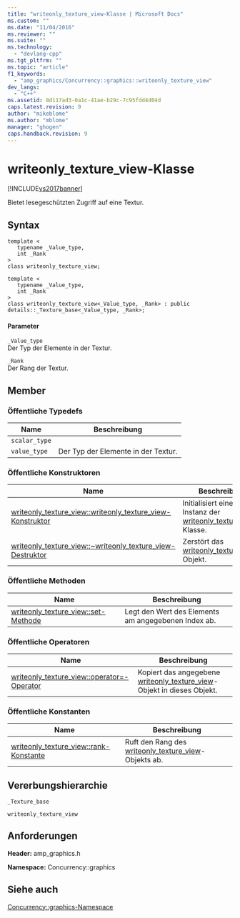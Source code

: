 ```yaml
---
title: "writeonly_texture_view-Klasse | Microsoft Docs"
ms.custom: ""
ms.date: "11/04/2016"
ms.reviewer: ""
ms.suite: ""
ms.technology: 
  - "devlang-cpp"
ms.tgt_pltfrm: ""
ms.topic: "article"
f1_keywords: 
  - "amp_graphics/Concurrency::graphics::writeonly_texture_view"
dev_langs: 
  - "C++"
ms.assetid: 8d117ad3-0a1c-41ae-b29c-7c95fdd4d04d
caps.latest.revision: 9
author: "mikeblome"
ms.author: "mblome"
manager: "ghogen"
caps.handback.revision: 9
---
```

# writeonly_texture_view-Klasse
[!INCLUDE[vs2017banner](../../../assembler/inline/includes/vs2017banner.md)]

Bietet lesegeschützten Zugriff auf eine Textur.  
  
## Syntax  
  
```  
template <  
   typename _Value_type,  
   int _Rank  
>  
class writeonly_texture_view;  
  
template <  
   typename _Value_type,  
   int _Rank  
>  
class writeonly_texture_view<_Value_type, _Rank> : public details::_Texture_base<_Value_type, _Rank>;  
```  
  
#### Parameter  
 `_Value_type`  
 Der Typ der Elemente in der Textur.  
  
 `_Rank`  
 Der Rang der Textur.  
  
## Member  
  
### Öffentliche Typedefs  
  
|Name|**Beschreibung**|  
|----------|----------------------|  
|`scalar_type`||  
|`value_type`|Der Typ der Elemente in der Textur.|  
  
### Öffentliche Konstruktoren  
  
|Name|**Beschreibung**|  
|----------|----------------------|  
|[writeonly\_texture\_view::writeonly\_texture\_view\-Konstruktor](../Topic/writeonly_texture_view::writeonly_texture_view%20Constructor.md)|Initialisiert eine neue Instanz der [writeonly\_texture\_view](../../../parallel/amp/reference/writeonly-texture-view-class.md)\-Klasse.|  
|[writeonly\_texture\_view::~writeonly\_texture\_view\-Destruktor](../Topic/writeonly_texture_view::~writeonly_texture_view%20Destructor.md)|Zerstört das [writeonly\_texture\_view](../../../parallel/amp/reference/writeonly-texture-view-class.md)\-Objekt.|  
  
### Öffentliche Methoden  
  
|Name|**Beschreibung**|  
|----------|----------------------|  
|[writeonly\_texture\_view::set\-Methode](../Topic/writeonly_texture_view::set%20Method.md)|Legt den Wert des Elements am angegebenen Index ab.|  
  
### Öffentliche Operatoren  
  
|Name|**Beschreibung**|  
|----------|----------------------|  
|[writeonly\_texture\_view::operator\=\-Operator](../Topic/writeonly_texture_view::operator=%20Operator.md)|Kopiert das angegebene [writeonly\_texture\_view](../../../parallel/amp/reference/writeonly-texture-view-class.md)\-Objekt in dieses Objekt.|  
  
### Öffentliche Konstanten  
  
|Name|**Beschreibung**|  
|----------|----------------------|  
|[writeonly\_texture\_view::rank\-Konstante](../Topic/writeonly_texture_view::rank%20Constant.md)|Ruft den Rang des [writeonly\_texture\_view](../../../parallel/amp/reference/writeonly-texture-view-class.md)\-Objekts ab.|  
  
## Vererbungshierarchie  
 `_Texture_base`  
  
 `writeonly_texture_view`  
  
## Anforderungen  
 **Header:** amp\_graphics.h  
  
 **Namespace:** Concurrency::graphics  
  
## Siehe auch  
 [Concurrency::graphics\-Namespace](../../../parallel/amp/reference/concurrency-graphics-namespace.md)